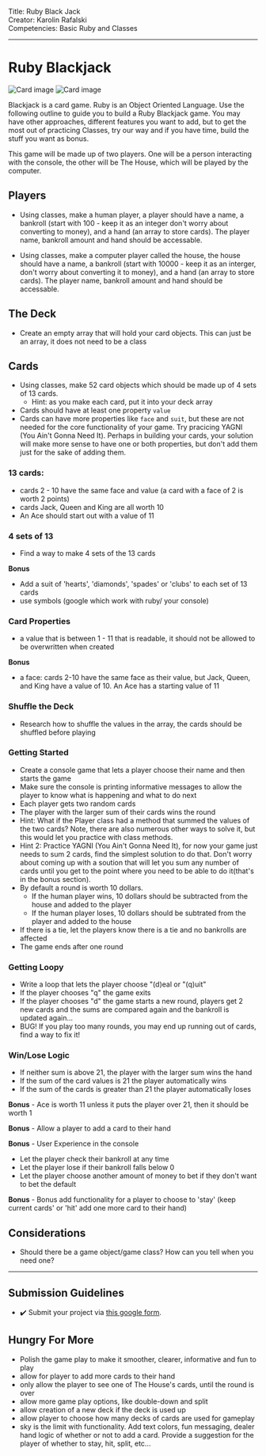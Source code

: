 
Title: Ruby Black Jack<br>
Creator: Karolin Rafalski <br>
Competencies: Basic Ruby and Classes<br>

---

# Ruby Blackjack
![Card image](https://i.imgur.com/a62n4Kz.png) ![Card image](https://i.imgur.com/9KINWK9.png)

Blackjack is a card game. Ruby is an Object Oriented Language. Use the following outline to guide you to build a Ruby Blackjack game. You may have other approaches, different features you want to add, but to get the most out of practicing Classes, try our way and if you have time, build the stuff you want as bonus.

This game will be made up of two players. One will be a person interacting with the console, the other will be The House, which will be played by the computer.


## Players

- Using classes, make a human player, a player should have a name, a bankroll (start with 100 - keep it as an integer don't worry about converting to money), and a hand (an array to store cards). The player name, bankroll amount and hand should be accessable.

- Using classes, make a computer player called the house, the house should have a name, a bankroll (start with 10000 - keep it as an interger, don't worry about converting it to money), and a hand (an array to store cards). The player name, bankroll amount and hand should be accessable.

## The Deck
- Create an empty array that will hold your card objects. This can just be an array, it does not need to be a class

## Cards
- Using classes, make 52 card objects which should be made up of 4 sets of 13 cards.
  - Hint: as you make each card, put it into your deck array
- Cards should have at least one property `value`
- Cards can have more properties like `face` and `suit`, but these are not needed for the core functionality of your game. Try pracicing YAGNI (You Ain't Gonna Need It). Perhaps in building your cards, your solution will make more sense to have one or both properties, but don't add them just for the sake of adding them.

### 13 cards:
  - cards 2 - 10 have the same face and value (a card with a face of 2 is worth 2 points)
  - cards Jack, Queen and King are all worth 10
  - An Ace should start out with a value of 11

### 4 sets of 13
  - Find a way to make 4 sets of the 13 cards

**Bonus**
  - Add a suit of 'hearts', 'diamonds', 'spades' or 'clubs' to each set of 13 cards
  - use symbols (google which work with ruby/ your console)

### Card Properties
 - a value that is between 1 - 11 that is readable, it should not be allowed to be overwritten when created

 **Bonus**
 - a face: cards 2-10 have the same face as their value, but Jack, Queen, and King have a value of 10. An Ace has a starting value of 11

 ### Shuffle the Deck
 - Research how to shuffle the values in the array, the cards should be shuffled before playing


### Getting Started
- Create a console game that lets a player choose their name and then starts the game
- Make sure the console is printing informative messages to allow the player to know what is happening and what to do next
- Each player gets two random cards
- The player with the larger sum of their cards wins the round
 - Hint: What if the Player class had a method that summed the values of the two cards? Note, there are also numerous other ways to solve it, but this would let you practice with class methods.
  - Hint 2: Practice YAGNI (You Ain't Gonna Need It), for now your game just needs to sum 2 cards, find the simplest solution to do that. Don't worry about coming up with a soution that will let you sum any number of cards until you get to the point where you need to be able to do it(that's in the bonus section).
- By default a round is worth 10 dollars.
  - If the human player wins, 10 dollars should be subtracted from the house and added to the player
  - If the human player loses, 10 dollars should be subtrated from the player and added to the house
- If there is a tie, let the players know there is a tie and no bankrolls are affected
- The game ends after one round

### Getting Loopy
- Write a loop that lets the player choose "(d)eal or "(q)uit"
- If the player chooses "q" the game exits
- If the player chooses "d" the game starts a new round, players get 2 new cards and the sums are compared again and the bankroll is updated again...
- BUG! If you play too many rounds, you may end up running out of cards, find a way to fix it!

### Win/Lose Logic
- If neither sum is above 21, the player with the larger sum wins the hand
- If the sum of the card values is 21 the player automatically wins
- If the sum of the cards is greater than 21 the player automatically loses

**Bonus** - Ace is worth 11 unless it puts the player over 21, then it should be worth 1

**Bonus** - Allow a player to add a card to their hand

**Bonus** - User Experience in the console
  - Let the player check their bankroll at any time
  - Let the player lose if their bankroll falls below 0
  - Let the player choose another amount of money to bet if they don't want to bet the default

**Bonus** - Bonus add functionality for a player to choose to 'stay' (keep current cards' or 'hit' add one more card to their hand)

## Considerations
- Should there be a game object/game class? How can you tell when you need one?

<hr>


## Submission Guidelines
- :heavy_check_mark: Submit your project via [this google form](https://docs.google.com/forms/d/e/1FAIpQLSezWVG8OLr6ZxmRNOwZ6xsoYO5lu_7L1LTWA3X6iclG4iG_Hw/viewform).

</hr>

## Hungry For More
- Polish the game play to make it smoother, clearer, informative and fun to play
- allow for player to add more cards to their hand
- only allow the player to see one of The House's cards, until the round is over
- allow more game play options, like double-down and split
- allow creation of a new deck if the deck is used up
- allow player to choose how many decks of cards are used for gameplay
- sky is the limit with functionality. Add text colors, fun messaging, dealer hand logic of whether or not to add a card. Provide a suggestion for the player of whether to stay, hit, split, etc...
